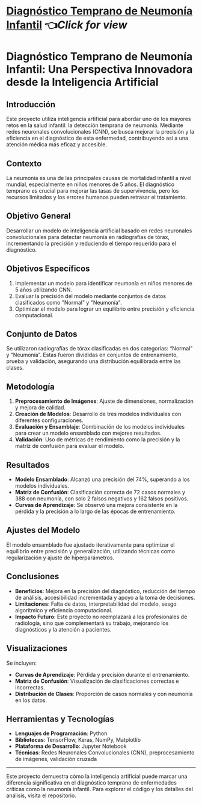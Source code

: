 # [Diagnóstico Temprano de Neumonía Infantil](https://github.com/MRiveraV24/Proyecto_01/tree/main) 👈*Click for view*

# Diagnóstico Temprano de Neumonía Infantil: Una Perspectiva Innovadora desde la Inteligencia Artificial

## Introducción
Este proyecto utiliza inteligencia artificial para abordar uno de los mayores retos en la salud infantil: la detección temprana de neumonía. Mediante redes neuronales convolucionales (CNN), se busca mejorar la precisión y la eficiencia en el diagnóstico de esta enfermedad, contribuyendo así a una atención médica más eficaz y accesible.

## Contexto
La neumonía es una de las principales causas de mortalidad infantil a nivel mundial, especialmente en niños menores de 5 años. El diagnóstico temprano es crucial para mejorar las tasas de supervivencia, pero los recursos limitados y los errores humanos pueden retrasar el tratamiento.

## Objetivo General
Desarrollar un modelo de inteligencia artificial basado en redes neuronales convolucionales para detectar neumonía en radiografías de tórax, incrementando la precisión y reduciendo el tiempo requerido para el diagnóstico.

## Objetivos Específicos
1. Implementar un modelo para identificar neumonía en niños menores de 5 años utilizando CNN.
2. Evaluar la precisión del modelo mediante conjuntos de datos clasificados como "Normal" y "Neumonía".
3. Optimizar el modelo para lograr un equilibrio entre precisión y eficiencia computacional.

## Conjunto de Datos
Se utilizaron radiografías de tórax clasificadas en dos categorías: “Normal” y “Neumonía”. Estas fueron divididas en conjuntos de entrenamiento, prueba y validación, asegurando una distribución equilibrada entre las clases.

## Metodología
1. **Preprocesamiento de Imágenes**: Ajuste de dimensiones, normalización y mejora de calidad.
2. **Creación de Modelos**: Desarrollo de tres modelos individuales con diferentes configuraciones.
3. **Evaluación y Ensamblaje**: Combinación de los modelos individuales para crear un modelo ensamblado con mejores resultados.
4. **Validación**: Uso de métricas de rendimiento como la precisión y la matriz de confusión para evaluar el modelo.

## Resultados
- **Modelo Ensamblado**: Alcanzó una precisión del 74%, superando a los modelos individuales.
- **Matriz de Confusión**: Clasificación correcta de 72 casos normales y 388 con neumonía, con solo 2 falsos negativos y 162 falsos positivos.
- **Curvas de Aprendizaje**: Se observó una mejora consistente en la pérdida y la precisión a lo largo de las épocas de entrenamiento.

## Ajustes del Modelo
El modelo ensamblado fue ajustado iterativamente para optimizar el equilibrio entre precisión y generalización, utilizando técnicas como regularización y ajuste de hiperparámetros.

## Conclusiones
- **Beneficios**: Mejora en la precisión del diagnóstico, reducción del tiempo de análisis, accesibilidad incrementada y apoyo a la toma de decisiones.
- **Limitaciones**: Falta de datos, interpretabilidad del modelo, sesgo algorítmico y eficiencia computacional.
- **Impacto Futuro**: Este proyecto no reemplazará a los profesionales de radiología, sino que complementará su trabajo, mejorando los diagnósticos y la atención a pacientes.

## Visualizaciones
Se incluyen:
- **Curvas de Aprendizaje**: Pérdida y precisión durante el entrenamiento.
- **Matriz de Confusión**: Visualización de clasificaciones correctas e incorrectas.
- **Distribución de Clases**: Proporción de casos normales y con neumonía en los datos.

## Herramientas y Tecnologías
- **Lenguajes de Programación**: Python
- **Bibliotecas**: TensorFlow, Keras, NumPy, Matplotlib
- **Plataforma de Desarrollo**: Jupyter Notebook
- **Técnicas**: Redes Neuronales Convolucionales (CNN), preprocesamiento de imágenes, validación cruzada

---
Este proyecto demuestra cómo la inteligencia artificial puede marcar una diferencia significativa en el diagnóstico temprano de enfermedades críticas como la neumonía infantil. Para explorar el código y los detalles del análisis, visita el repositorio.
